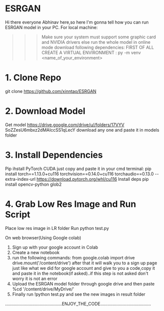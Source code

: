 # ESRGAN
Hi there everyone Abhinav here,so here I'm gonna tell how you can run ESRGAN model in your PC.
For local machine:
>>>Make sure your system must support some graphic card and NVIDIA drivers else run the whole model in online mode
>>> download following dependencies:
FIRST OF ALL CREATE A VIRTUAL ENVIRONMENT : py -m venv <name_of_your_environment> 
# 1. Clone Repo
git clone https://github.com/xinntao/ESRGAN
# 2. Download Model 
Get model https://drive.google.com/drive/u//folders/17VYV SoZZesU6mbxz2dMAIccSS1qLecY download any one and paste it in models folder
# 3. Install Dependencies
Pip ihstall PyTorch CUDA
just copy and paste it in your cmd terminal: pip install torch==1.13.0+cu116 torchvision==0.14.0+cu116 torchaudio==0.13.0 --extra-index-url https://download.pytorch.org/whl/cu116
Install deps pip install opencv-python glob2
# 4. Grab Low Res Image and Run Script
Place low res image in LR folder
Run python test.py 

On web browser(Using Google colab)
1) Sign up with your google account in Colab
2) Create a new notebook
3) run the following commands:
from google.colab import drive
drive.mount('/content/drive')
after that it will walk you to a sign up page just like what we did for google account and give to you a code,copy it and paste it in the notebook(if asked)..if this step is not asked don't worry it is not an error
4) Upload the ESRGAN model folder through google drive and then paste %cd '/content/drive/MyDrive/<name of your project folder>'
5) Finally run !python test.py and see the new images in result folder
               
..............................................ENJOY_THE_CODE.........................................

